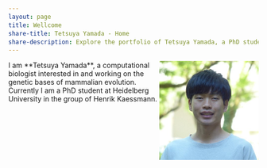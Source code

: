 ```yaml
---
layout: page
title: Wellcome
share-title: Tetsuya Yamada - Home
share-description: Explore the portfolio of Tetsuya Yamada, a PhD student with an interest in bioinformatics, evolutionary and developmental (evo-devo) biology, and medicine. Learn more about Tetsuya's experience and education.
---
```


<img src="/assets/img/portrait_400x400.jpg" width="200" align="right">
I am **Tetsuya Yamada**, a computational biologist interested in and working on the genetic bases of mammalian evolution. Currently I am a PhD student at Heidelberg University in the group of Henrik Kaessmann. 
